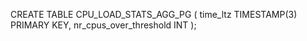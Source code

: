 CREATE TABLE CPU_LOAD_STATS_AGG_PG (
    time_ltz TIMESTAMP(3) PRIMARY KEY, 
    nr_cpus_over_threshold INT
);